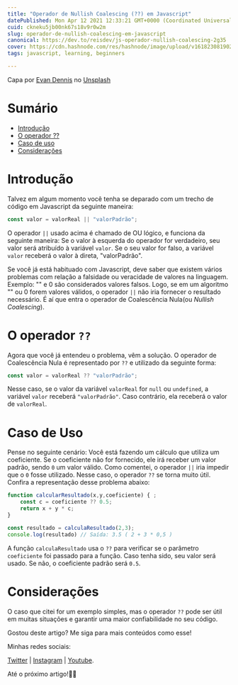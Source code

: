 ```yaml
---
title: "Operador de Nullish Coalescing (??) em Javascript"
datePublished: Mon Apr 12 2021 12:33:21 GMT+0000 (Coordinated Universal Time)
cuid: ckneku5jb00nk67s18v9r0w2m
slug: operador-de-nullish-coalescing-em-javascript
canonical: https://dev.to/reisdev/js-operador-nullish-coalescing-2g35
cover: https://cdn.hashnode.com/res/hashnode/image/upload/v1618230819020/vJeR1cjQy.jpeg
tags: javascript, learning, beginners

---
```



Capa por <a href="https://unsplash.com/@evan__bray?utm_source=unsplash&utm_medium=referral&utm_content=creditCopyText">Evan Dennis</a> no <a href="https://unsplash.com/s/photos/question-mark?utm_source=unsplash&utm_medium=referral&utm_content=creditCopyText">Unsplash</a>

# Sumário

- [Introdução](#introdução)
- [O operador ??](#o-operador-raw-endraw-)
- [Caso de uso](#caso-de-uso)
- [Considerações](#considerações)

# Introdução

Talvez em algum momento você tenha se deparado com um trecho de código em Javascript da seguinte maneira:

```js
const valor = valorReal || "valorPadrão";
```

O operador `||` usado acima é chamado de OU lógico, e funciona da seguinte maneira: Se o valor à esquerda do operador for verdadeiro, seu valor será atribuído à variável `valor`. Se o seu valor for falso, a variável `valor` receberá o valor à direta, "valorPadrão".

Se você já está habituado com Javascript, deve saber que existem vários problemas com relação a falsidade ou veracidade de valores na linguagem. Exemplo: "" e 0 são considerados valores falsos. Logo, se em um algoritmo "" ou 0 forem valores válidos, o operador `||` não iria fornecer o resultado necessário. É aí que entra o operador de Coalescência Nula(ou <i>Nullish Coalescing</i>).

# O operador `??`

Agora que você já entendeu o problema, vêm a solução. O operador de Coalescência Nula é representado por `??` e utilizado da seguinte forma:

```js
const valor = valorReal ?? "valorPadrão";
```

Nesse caso, se o valor da variável `valorReal` for `null` ou `undefined`, a variável `valor` receberá `"valorPadrão"`. Caso contrário, ela receberá o valor de `valorReal`.

# Caso de Uso

Pense no seguinte cenário: Você está fazendo um cálculo que utiliza um coeficiente. Se o coeficiente não for fornecido, ele irá receber um valor padrão, sendo `0` um valor válido. Como comentei, o operador `||` iria impedir que o `0` fosse utilizado. Nesse caso, o operador `??` se torna muito útil. Confira a representação desse problema abaixo:

```js
function calcularResultado(x,y,coeficiente) { ;
    const c = coeficiente ?? 0.5;
    return x + y * c;
}

const resultado = calculaResultado(2,3);
console.log(resultado) // Saída: 3.5 ( 2 + 3 * 0,5 )
```

A função `calculaResultado` usa o `??` para verificar se o parâmetro `coeficiente` foi passado para a função. Caso tenha sido, seu valor será usado. Se não, o coeficiente padrão será `0.5`.

# Considerações

O caso que citei for um exemplo simples, mas o operador `??` pode ser útil em muitas situações e garantir uma maior confiabilidade no seu código.

Gostou deste artigo? Me siga para mais conteúdos como esse!

Minhas redes sociais:

[Twitter](https://twitter.com/reisdev) | [Instagram](https://instagram.com/reisdev) | [Youtube](https://youtube.com/reisdev). 

Até o próximo artigo!👋🏽
